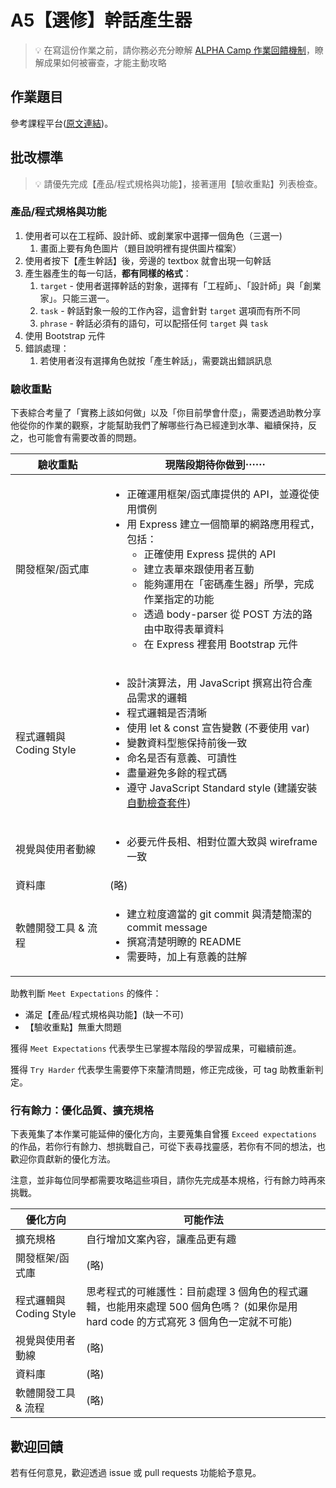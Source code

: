 # A5【選修】幹話產生器

> 💡  在寫這份作業之前，請你務必充分瞭解 <a href="https://github.com/ALPHACamp/web-grading-rubic" target="_blank">ALPHA Camp 作業回饋機制</a>，瞭解成果如何被審查，才能主動攻略

## 作業題目

參考課程平台([原文連結](https://lighthouse.alphacamp.co/courses/42/assignments/1032))。

## 批改標準

> 💡  請優先完成【產品/程式規格與功能】，接著運用【驗收重點】列表檢查。

### 產品/程式規格與功能

1. 使用者可以在工程師、設計師、或創業家中選擇一個角色（三選一)
   1. 畫面上要有角色圖片（題目說明裡有提供圖片檔案）
2. 使用者按下【產生幹話】後，旁邊的 textbox 就會出現一句幹話
3. 產生器產生的每一句話，**都有同樣的格式**：
   1. `target` - 使用者選擇幹話的對象，選擇有「工程師」、「設計師」與「創業家」。只能三選一。
   2. `task` - 幹話對象一般的工作內容，這會針對 `target` 選項而有所不同
   3. `phrase` - 幹話必須有的語句，可以配搭任何 `target` 與 `task`
4. 使用 Bootstrap 元件
5. 錯誤處理：
   1. 若使用者沒有選擇角色就按「產生幹話」，需要跳出錯誤訊息

### 驗收重點

下表綜合考量了「實務上該如何做」以及「你目前學會什麼」，需要透過助教分享他從你的作業的觀察，才能幫助我們了解哪些行為已經達到水準、繼續保持，反之，也可能會有需要改善的問題。

<table>
  <thead>
    <tr>
      <th>驗收重點</td>
      <th>現階段期待你做到⋯⋯</td>
    </tr>
  </thead>
  <tbody>
    <tr>
      <td>開發框架/函式庫</td>
      <td>
      <ul>
        <li>正確運用框架/函式庫提供的 API，並遵從使用慣例</li>
        <li>用 Express 建立一個簡單的網路應用程式，包括：
          <ul>
            <li>正確使用 Express 提供的 API</li>
            <li>建立表單來跟使用者互動</li>
            <li>能夠運用在「密碼產生器」所學，完成作業指定的功能</li>
            <li>透過 body-parser 從 POST 方法的路由中取得表單資料</li>
            <li>在 Express 裡套用 Bootstrap 元件</li>
          <ul>
        </li>
      </ul>
      </td>
    </tr>
    <tr>
      <td>程式邏輯與 Coding Style</td>
      <td>
        <ul>
          <li>設計演算法，用 JavaScript 撰寫出符合產品需求的邏輯</li>
          <li>程式邏輯是否清晰</li>
          <li>使用 let & const 宣告變數 (不要使用 var)</li>
          <li>變數資料型態保持前後一致</li>
          <li>命名是否有意義、可讀性</li>
          <li>盡量避免多餘的程式碼</li>
          <li>遵守 JavaScript Standard style (建議安裝<a href="https://standardjs.com/index.html#install" target="_blank">自動檢查套件</a>)</li>
        </ul>
      </td>
    </tr>
      <tr>
      <td>視覺與使用者動線</td>
      <td>
        <ul>
          <li>必要元件長相、相對位置大致與 wireframe 一致</li>
        </ul>
      </td>
    </tr>
    <tr>
      <td>資料庫</td>
      <td>(略)</td>
    </tr>
      <tr>
      <td>軟體開發工具 & 流程</td>
      <td>
        <ul>
          <li>建立粒度適當的 git commit 與清楚簡潔的 commit message</li>
          <li>撰寫清楚明瞭的 README</li>
          <li>需要時，加上有意義的註解</li>
        </ul>
      </td>
    </tr>
  </tbody>
</table>

助教判斷 `Meet Expectations` 的條件：

- 滿足【產品/程式規格與功能】(缺一不可)
- 【驗收重點】無重大問題

獲得 `Meet Expectations` 代表學生已掌握本階段的學習成果，可繼續前進。

獲得 `Try Harder` 代表學生需要停下來釐清問題，修正完成後，可 tag 助教重新判定。

### 行有餘力：優化品質、擴充規格

下表蒐集了本作業可能延伸的優化方向，主要蒐集自曾獲 `Exceed expectations` 的作品，若你行有餘力、想挑戰自己，可從下表尋找靈感，若你有不同的想法，也歡迎你貢獻新的優化方法。

注意，並非每位同學都需要攻略這些項目，請你先完成基本規格，行有餘力時再來挑戰。

<table>
  <thead>
    <tr>
      <th>優化方向</td>
      <th>可能作法</td>
    </tr>
  </thead>
  <tbody>
    <tr>
      <td>擴充規格</td>
      <td>自行增加文案內容，讓產品更有趣</td>
    </tr>
    <tr>
      <td>開發框架/函式庫</td>
      <td>(略)</td>
    </tr>
    <tr>
      <td>程式邏輯與 Coding Style</td>
      <td>思考程式的可維護性：目前處理 3 個角色的程式邏輯，也能用來處理 500 個角色嗎？ (如果你是用 hard code 的方式寫死 3 個角色一定就不可能)</td>
    </tr>
      <tr>
      <td>視覺與使用者動線</td>
      <td>(略)</td>
    </tr>
    <tr>
      <td>資料庫</td>
      <td>(略)</td>
    </tr>
      <tr>
      <td>軟體開發工具 & 流程</td>
      <td>(略)</td>
    </tr>
  </tbody>
</table>

## 歡迎回饋

若有任何意見，歡迎透過 issue 或 pull requests 功能給予意見。
